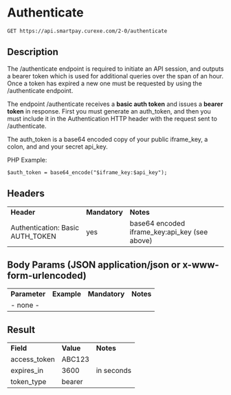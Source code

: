 # Authenticate

~~~
GET https://api.smartpay.curexe.com/2-0/authenticate
~~~

## Description

The /authenticate endpoint is required to initiate an API session, and outputs a bearer token which is used for additional queries over the span of an hour. Once a token has expired a new one must be requested by using the /authenticate endpoint.

The endpoint /authenticate receives a <b>basic auth token</b> and issues a <b>bearer token</b> in response.  First you must generate an auth_token, and then you must include it in the Authentication HTTP header with the request sent to /authenticate.

The auth_token is a base64 encoded copy of your public iframe_key, a colon, and and your secret api_key.

PHP Example:
```
$auth_token = base64_encode("$iframe_key:$api_key");
```

## Headers

<table>
  <tr>
    <td><b>Header</b></td>
    <td><b>Mandatory</b></td>
    <td><b>Notes</b></td>
  </tr>
  <tr>
    <td>Authentication: Basic AUTH_TOKEN</td>
    <td>yes</td>
    <td>base64 encoded iframe_key:api_key (see above)</td>
  </tr>
</table>


## Body Params (JSON application/json or x-www-form-urlencoded)

<table>
  <tr>
    <td><b>Parameter</b></td>
    <td><b>Example</b></td>
    <td><b>Mandatory</b></td>
    <td><b>Notes</b></td>
  </tr>
  <tr>
    <td colspan="4">- none -</td>
  </tr>
</table>

## Result

<table>
  <tr>
    <td><b>Field</b></td>
    <td><b>Value</b></td>
    <td><b>Notes</b></td>
  </tr>
  <tr>
    <td>access_token</td>
    <td>ABC123</td>
    <td></td>
  </tr>
  <tr>
    <td>expires_in</td>
    <td>3600</td>
    <td>in seconds</td>
  </tr>
  <tr>
    <td>token_type</td>
    <td>bearer</td>
    <td></td>
  </tr>
</table>
